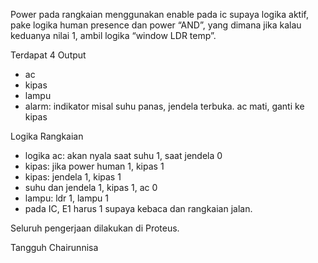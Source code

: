 Power pada rangkaian menggunakan enable pada ic supaya logika aktif, pake logika human presence dan power “AND”,
yang dimana jika kalau keduanya nilai 1, ambil logika “window LDR temp”.

Terdapat 4 Output
- ac
- ⁠kipas
- ⁠lampu
- ⁠alarm: indikator misal suhu panas, jendela terbuka. ac mati, ganti ke kipas

Logika Rangkaian
- logika ac: akan nyala saat suhu 1, saat jendela 0
- kipas: jika power human 1, kipas 1
- kipas: jendela 1, kipas 1
- suhu dan jendela 1, kipas 1, ac 0
- lampu: ldr 1, lampu 1
- pada IC, E1 harus 1 supaya kebaca dan rangkaian jalan.

Seluruh pengerjaan dilakukan di Proteus.

Tangguh Chairunnisa
